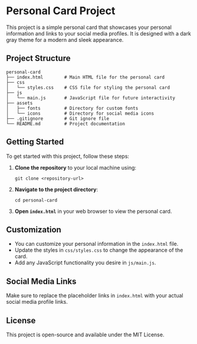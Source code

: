 # Personal Card Project

This project is a simple personal card that showcases your personal information and links to your social media profiles. It is designed with a dark gray theme for a modern and sleek appearance.

## Project Structure

```
personal-card
├── index.html        # Main HTML file for the personal card
├── css
│   └── styles.css    # CSS file for styling the personal card
├── js
│   └── main.js       # JavaScript file for future interactivity
├── assets
│   ├── fonts         # Directory for custom fonts
│   └── icons         # Directory for social media icons
├── .gitignore        # Git ignore file
└── README.md         # Project documentation
```

## Getting Started

To get started with this project, follow these steps:

1. **Clone the repository** to your local machine using:
   ```
   git clone <repository-url>
   ```

2. **Navigate to the project directory**:
   ```
   cd personal-card
   ```

3. **Open `index.html`** in your web browser to view the personal card.

## Customization

- You can customize your personal information in the `index.html` file.
- Update the styles in `css/styles.css` to change the appearance of the card.
- Add any JavaScript functionality you desire in `js/main.js`.

## Social Media Links

Make sure to replace the placeholder links in `index.html` with your actual social media profile links.

## License

This project is open-source and available under the MIT License.